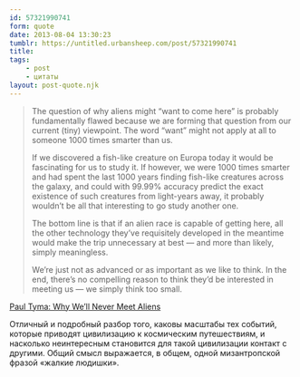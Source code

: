 ```yaml
---
id: 57321990741
form: quote
date: 2013-08-04 13:30:23
tumblr: https://untitled.urbansheep.com/post/57321990741
title: 
tags:
    - post
    - цитаты
layout: post-quote.njk
---
```


<blockquote>
<p>The question of why aliens might “want to come here” is probably fundamentally flawed because we are forming that question from our current (tiny) viewpoint. The word “want” might not apply at all to someone 1000 times smarter than us.</p>

<p>If we discovered a fish-like creature on Europa today it would be fascinating for us to study it. If however, we were 1000 times smarter and had spent the last 1000 years finding fish-like creatures across the galaxy, and could with 99.99% accuracy predict the exact existence of such creatures from light-years away, it probably wouldn&rsquo;t be all that interesting to go study another one.</p>

<p>The bottom line is that if an alien race is capable of getting here, all the other technology they&rsquo;ve requisitely developed in the meantime would make the trip unnecessary at best — and more than likely, simply meaningless.</p>

<p>We&rsquo;re just not as advanced or as important as we like to think. In the end, there&rsquo;s no compelling reason to think they&rsquo;d be interested in meeting us — we simply think too small.</p>
</blockquote>

<p><a href="http://paultyma.blogspot.com.au/2013/04/why-well-never-meet-aliens.html">Paul Tyma: Why We&rsquo;ll Never Meet Aliens</a></p>

<p>Отличный и подробный разбор того, каковы масштабы тех событий, которые приводят цивилизацию к космическим путешествиям, и насколько неинтересным становится для такой цивилизации контакт с другими. Общий смысл выражается, в общем, одной мизантропской фразой «жалкие людишки».</p>
